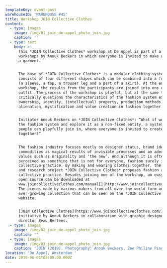 ```yaml
---
templateKey: event-post
warehouseID: 'WAREHOUSE #45'
title: Workshop JOIN Collective Clothes
content:
  - type: images
    image: /img/01_join_de-appel_photo_join.jpg
    caption: ''
  - type: text
    body: >-
      This *JOIN Collective Clothes* workshop at De Appel is part of a series of
      workshops by Anouk Beckers in which everyone is invited to make a piece of
      a garment.


      The base of *JOIN Collective Clothes* is a modular clothing system that
      consists of four different shapes which can be combined into a full outfit
      (a sleeve, a top, a trouser leg and a part of a skirt). At the end of the
      workshop, the results from the participants are joined into one complete
      outfit. The process of the workshop is playful, but at the same time it
      critically questions the characteristics of the fashion system exploring
      ownership, identity, (intellectual) property, production methods,
      alienation, mystification and value creation in fashion together.


      Initiator Anouk Beckers on *JOIN Collective Clothes*: “What if we open up
      the fashion system and explore it as a non-fixed entity, a system where
      people can playfully join in, where everyone is invited to create fashion
      together?”


      The fashion industry focuses mostly on designer status, brand identity,
      commodities as magical results of invisible processes and an adoration of
      values such as originality and ‘the new’. And although it is often
      perceived as something that is not for everyone, fashion surely is a
      collective practice. By making and wearing clothes together, the design
      and research project *JOIN Collective Clothes* proposes fashion as a
      collective practice. Besides joining one of the workshop, an easy-to-use
      open source can be downloaded at
      www.joincollectiveclothes.com/manual[](http://www.joincollectiveclothes.com/).
      The pieces made by various makers from all over the world form an
      ever-growing collection that can be seen on the *JOIN Collective Clothes*
      website.


      [JOIN Collective Clothes](https://www.joincollectiveclothes.com/) is an
      initiative by Anouk Beckers in collaboration with graphic designer and art
      director Beau Bertens.
  - type: images
    image: /img/02_join_de-appel_photo_join.jpg
    caption: ''
  - type: images
    image: /img/03_join_de-appel_photo_join.jpg
    caption: 'JOIN (2019). Photography: Anouk Beckers, Zoe Philine Pingel'
location: 'De Appel, Amsterdam '
date: 2019-06-01T08:00:00.000Z
---
```


